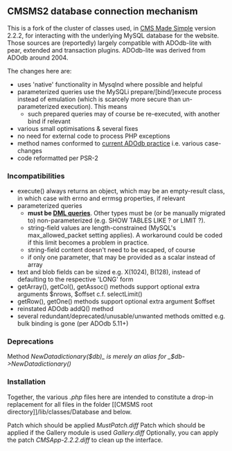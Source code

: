 ## CMSMS2 database connection mechanism
This is a fork of the cluster of classes used, in [CMS Made Simple](http://cmsmadesimple.org) version 2.2.2, for interacting with the underlying MySQL database for the website.
Those sources are (reportedly) largely compatible with ADOdb-lite with pear, extended and transaction plugins. ADOdb-lite was derived from ADOdb around 2004.

The changes here are:
* uses 'native' functionality in Mysqlnd where possible and helpful
* parameterized queries use the MySQLi prepare/[bind/]execute process instead of emulation (which is scarcely more secure than un-parameterized execution). This means
  * such prepared queries may of course be re-executed, with another bind if relevant
* various small optimisations & several fixes
* no need for external code to process PHP exceptions
* method names conformed to [current ADOdb practice](http://adodb.org/dokuwiki/doku.php?id=v5:reference:reference_index) i.e. various case-changes 
* code reformatted per PSR-2
### Incompatibilities
* execute() always returns an object, which may be an empty-result class, in which case with errno and errmsg properties, if relevant
* parameterized queries
  * __must be [DML queries](https://dev.mysql.com/doc/refman/5.7/en/sql-syntax-data-manipulation.html)__. Other types must be (or be manually migrated to) non-parameterized (e.g. SHOW TABLES LIKE ? or LIMIT ?).
  * string-field values are length-constrained (MySQL's max_allowed_packet setting applies). A workaround could be coded if this limit becomes a problem in practice.
  * string-field content doesn't need to be escaped, of course
  * if only one parameter, that may be provided as a scalar instead of array
* text and blob fields can be sized e.g. X(1024), B(128), instead of defaulting to the respective 'LONG' form
* getArray(), getCol(), getAssoc() methods support optional extra arguments $nrows, $offset c.f. selectLimit()
* getRow(), getOne() methods support optional extra argument $offset
* reinstated ADOdb addQ() method
* several redundant/deprecated/unusable/unwanted methods omitted e.g. bulk binding is gone (per ADOdb 5.11+)
### Deprecations
Method _NewDatadictionary($db)_ is merely an alias for _$db->NewDatadictionary()_
### Installation
Together, the various _.php_ files here are intended to constitute a drop-in replacement for all files in the folder [[CMSMS root directory]]/lib/classes/Database and below.

Patch which should be applied _MustPatch.diff_
Patch which should be applied if the Gallery module is used _Gallery.diff_
Optionally, you can apply the patch _CMSApp-2.2.2.diff_ to clean up the interface.
